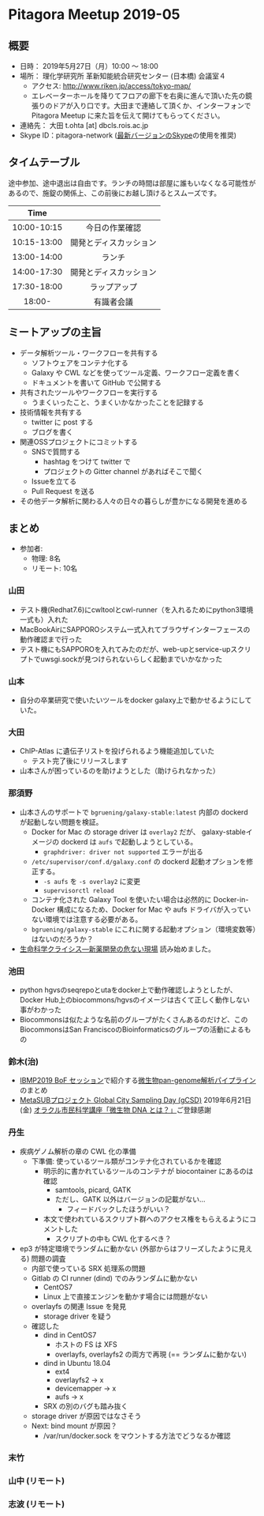 # Pitagora Meetup 2019-05

## 概要

- 日時： 2019年5月27日（月）10:00 〜 18:00
- 場所： 理化学研究所 革新知能統合研究センター (日本橋) 会議室４
  - アクセス: http://www.riken.jp/access/tokyo-map/
  - エレベーターホールを降りてフロアの廊下を右奥に進んで頂いた先の鏡張りのドアが入り口です。大田まで連絡して頂くか、インターフォンで Pitagora Meetup に来た旨を伝えて開けてもらってください。
- 連絡先： 大田 t.ohta [at] dbcls.rois.ac.jp
- Skype ID：pitagora-network ([最新バージョンのSkype](http://www.skype.com/ja/)の使用を推奨)

## タイムテーブル

途中参加、途中退出は自由です。ランチの時間は部屋に誰もいなくなる可能性があるので、施錠の関係上、この前後にお越し頂けるとスムーズです。

|Time||
|:---:|:---:|
|10:00-10:15|今日の作業確認|
|10:15-13:00|開発とディスカッション|
|13:00-14:00|ランチ|
|14:00-17:30|開発とディスカッション|
|17:30-18:00|ラップアップ|
|18:00-|有識者会議|

## ミートアップの主旨

- データ解析ツール・ワークフローを共有する
  - ソフトウェアをコンテナ化する
  - Galaxy や CWL などを使ってツール定義、ワークフロー定義を書く
  - ドキュメントを書いて GitHub で公開する
- 共有されたツールやワークフローを実行する
  - うまくいったこと、うまくいかなかったことを記録する
- 技術情報を共有する
  - twitter に post する
  - ブログを書く
- 関連OSSプロジェクトにコミットする
  - SNSで質問する
    - hashtag をつけて twitter で
    - プロジェクトの Gitter channel があればそこで聞く
  - Issueを立てる
  - Pull Request を送る
- その他データ解析に関わる人々の日々の暮らしが豊かになる開発を進める

## まとめ

- 参加者:
  - 物理: 8名
  - リモート: 10名

### 山田

- テスト機(Redhat7.6)にcwltoolとcwl-runner（を入れるためにpython3環境一式も）入れた
- MacBookAirにSAPPOROシステム一式入れてブラウザインターフェースの動作確認まで行った
- テスト機にもSAPPOROを入れてみたのだが、web-upとservice-upスクリプトでuwsgi.sockが見つけられないらしく起動までいかなかった

### 山本

- 自分の卒業研究で使いたいツールをdocker galaxy上で動かせるようにしていた。

### 大田

- ChIP-Atlas に遺伝子リストを投げられるよう機能追加していた
  - テスト完了後にリリースします
- 山本さんが困っているのを助けようとした（助けられなかった）

### 那須野

- 山本さんのサポートで `bgruening/galaxy-stable:latest` 内部の dockerd が起動しない問題を検証。
  - Docker for Mac の storage driver は `overlay2` だが、 galaxy-stableイメージの dockerd は `aufs` で起動しようとしている。
      - `graphdriver: driver not supported` エラーが出る
  - `/etc/supervisor/conf.d/galaxy.conf` の dockerd 起動オプションを修正する。
      - `-s aufs` を `-s overlay2` に変更
      - `supervisorctl reload`
  - コンテナ化された Galaxy Tool を使いたい場合は必然的に Docker-in-Docker 構成になるため、Docker for Mac や aufs ドライバが入っていない環境では注意する必要がある。
  - `bgruening/galaxy-stable` にこれに関する起動オプション（環境変数等）はないのだろうか？
- [生命科学クライシス―新薬開発の危ない現場](https://www.amazon.co.jp/dp/4826902093) 読み始めました。

### 池田

- python hgvsのseqrepoとutaをdocker上で動作確認しようとしたが、Docker Hub上のbiocommons/hgvsのイメージは古くて正しく動作しない事がわかった
- Biocommonsは似たような名前のグループがたくさんあるのだけど、このBiocommonsはSan FranciscoのBioinformaticsのグループの活動によるもの

### 鈴木(治)

- [IBMP2019 BoF セッション](https://iibmp2019.tokyo/program/bof/)で紹介する[微生物pan-genome解析パイプライン](https://github.com/haruosuz/mgsa/blob/master/references/README.pangenome.md)のまとめ
- [MetaSUBプロジェクト Global City Sampling Day (gCSD)](https://github.com/haruosuz/metasub/blob/master/README.md#csd) 2019年6月21日 (金) [オラクル市民科学講座「微生物 DNA とは？」](https://metasub.connpass.com/event/130988/)ご登録感謝

### 丹生

- 疾病ゲノム解析の章の CWL 化の準備
  - 下準備: 使っているツール類がコンテナ化されているかを確認
    - 明示的に書かれているツールのコンテナが biocontainer にあるのは確認
      - samtools, picard, GATK
      - ただし、GATK 以外はバージョンの記載がない…
        - フィードバックしたほうがいい？
    - 本文で使われているスクリプト群へのアクセス権をもらえるようにコメントした
      - スクリプトの中も CWL 化するべき？
- ep3 が特定環境でランダムに動かない (外部からはフリーズしたように見える) 問題の調査
  - 内部で使っている SRX 処理系の問題
  - Gitlab の CI runner (dind) でのみランダムに動かない
    - CentOS7
    - Linux 上で直接エンジンを動かす場合には問題がない
  - overlayfs の関連 Issue を発見
    - storage driver を疑う
  - 確認した
    - dind in CentOS7
      - ホストの FS は XFS
      - overlayfs, overlayfs2 の両方で再現 (== ランダムに動かない)
    - dind in Ubuntu 18.04
      - ext4
      - overlayfs2 -> x
      - devicemapper -> x
      - aufs -> x
    - SRX の別のバグも踏み抜く
  - storage driver が原因ではなさそう
  - Next: bind mount が原因？
    - /var/run/docker.sock をマウントする方法でどうなるか確認

### 末竹

### 山中 (リモート)

### 志波 (リモート)
